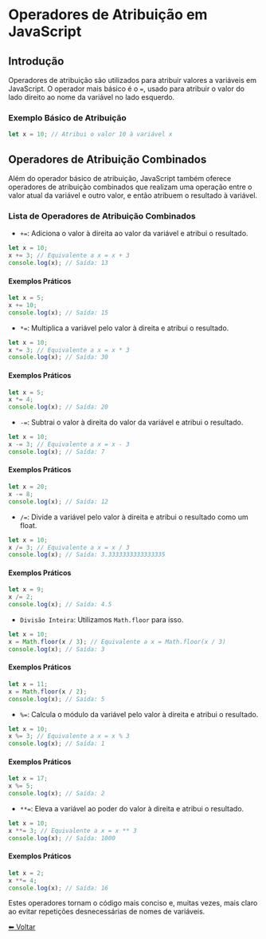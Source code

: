 # Operadores de Atribuição em JavaScript

## Introdução

Operadores de atribuição são utilizados para atribuir valores a variáveis em JavaScript. O operador mais básico é o `=`, usado para atribuir o valor do lado direito ao nome da variável no lado esquerdo.

### Exemplo Básico de Atribuição

```javascript
let x = 10; // Atribui o valor 10 à variável x
```

## Operadores de Atribuição Combinados

Além do operador básico de atribuição, JavaScript também oferece operadores de atribuição combinados que realizam uma operação entre o valor atual da variável e outro valor, e então atribuem o resultado à variável.

### Lista de Operadores de Atribuição Combinados

- `+=`: Adiciona o valor à direita ao valor da variável e atribui o resultado.

```javascript
let x = 10;
x += 3; // Equivalente a x = x + 3
console.log(x); // Saída: 13
```

#### Exemplos Práticos

```javascript
let x = 5;
x += 10;
console.log(x); // Saída: 15
```

- `*=`: Multiplica a variável pelo valor à direita e atribui o resultado.

```javascript
let x = 10;
x *= 3; // Equivalente a x = x * 3
console.log(x); // Saída: 30
```

#### Exemplos Práticos

```javascript
let x = 5;
x *= 4;
console.log(x); // Saída: 20
```

- `-=`: Subtrai o valor à direita do valor da variável e atribui o resultado.

```javascript
let x = 10;
x -= 3; // Equivalente a x = x - 3
console.log(x); // Saída: 7
```

#### Exemplos Práticos

```javascript
let x = 20;
x -= 8;
console.log(x); // Saída: 12
```

- `/=`: Divide a variável pelo valor à direita e atribui o resultado como um float.

```javascript
let x = 10;
x /= 3; // Equivalente a x = x / 3
console.log(x); // Saída: 3.3333333333333335
```

#### Exemplos Práticos

```javascript
let x = 9;
x /= 2;
console.log(x); // Saída: 4.5
```

- `Divisão Inteira`: Utilizamos `Math.floor` para isso.

```javascript
let x = 10;
x = Math.floor(x / 3); // Equivalente a x = Math.floor(x / 3)
console.log(x); // Saída: 3
```

#### Exemplos Práticos

```javascript
let x = 11;
x = Math.floor(x / 2);
console.log(x); // Saída: 5
```

- `%=`: Calcula o módulo da variável pelo valor à direita e atribui o resultado.

```javascript
let x = 10;
x %= 3; // Equivalente a x = x % 3
console.log(x); // Saída: 1
```

#### Exemplos Práticos

```javascript
let x = 17;
x %= 5;
console.log(x); // Saída: 2
```

- `**=`: Eleva a variável ao poder do valor à direita e atribui o resultado.

```javascript
let x = 10;
x **= 3; // Equivalente a x = x ** 3
console.log(x); // Saída: 1000
```

#### Exemplos Práticos

```javascript
let x = 2;
x **= 4;
console.log(x); // Saída: 16
```

Estes operadores tornam o código mais conciso e, muitas vezes, mais claro ao evitar repetições desnecessárias de nomes de variáveis.

[⬅ Voltar ](README.md)
